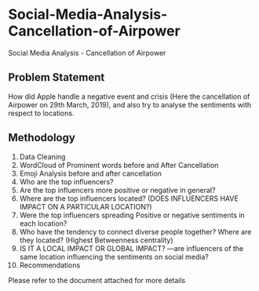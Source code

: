 # Social-Media-Analysis-Cancellation-of-Airpower
Social Media Analysis - Cancellation of Airpower

 

## Problem Statement 
How did Apple handle a negative event and crisis (Here the cancellation of Airpower on 29th March, 2019), and also try to analyse the sentiments with respect to locations. 


## Methodology

1. Data Cleaning 
2. WordCloud of Prominent words before and After Cancellation 
3. Emoji Analysis before and after cancellation
4. Who are the top influencers?
5. Are the top influencers more positive or negative in general?
6. Where are the top influencers located? (DOES INFLUENCERS HAVE IMPACT ON A PARTICULAR LOCATION?)
7. Were the top influencers spreading Positive or negative sentiments in each location?
8. Who have the tendency to connect diverse people together? Where are they located? (Highest Betweenness centrality)
8. IS IT A LOCAL IMPACT OR GLOBAL IMPACT? —are influencers of the same location influencing the sentiments on social media? 
9. Recommendations

Please refer to the document attached for more details
 
